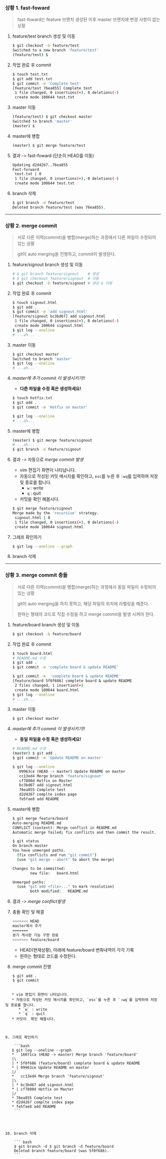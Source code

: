 ### 상황 1. fast-foward

> fast-foward는 feature 브랜치 생성된 이후 master 브랜치에 변경 사항이 없는 상황

1. feature/test branch 생성 및 이동

   ```bash
   $ git checkout -b feature/test
   Switched to a new branch 'feature/test'
   (feature/test) $
   ```

   

2. 작업 완료 후 commit

   ```bash
   $ touch test.txt
   $ git add test.txt
   $ git commit -m 'Complete test'
   [feature/test 76ea855] Complete test
    1 file changed, 0 insertions(+), 0 deletions(-)
    create mode 100644 test.txt
   ```
   
   


3. master 이동

   ```bash
   (feature/test) $ git checkout master
   Switched to branch 'master'
   (master) $
   ```
   
   


4. master에 병합

   ```bash
   (master) $ git merge feature/test
   ```
   
   


5. 결과 -> fast-foward (단순히 HEAD를 이동)

   ```bash
   Updating d2d4267..76ea855
   Fast-forward
    test.txt | 0
    1 file changed, 0 insertions(+), 0 deletions(-)
    create mode 100644 test.txt
   ```

   

6. branch 삭제

   ```bash
   $ git branch -d feature/test
   Deleted branch feature/test (was 76ea855).
   ```
   
   
   
   

---

### 상황 2. merge commit

> 서로 다른 이력(commit)을 병합(merge)하는 과정에서 다른 파일이 수정되어 있는 상황
>
> git이 auto merging을 진행하고, commit이 발생된다.

1. feature/signout branch 생성 및 이동

   ```bash
   # $ git branch feature/signout 	 # 생성
   # $ git checkout feature/signout	 # 이동
   $ git checkout -b feature/signout # 생성 & 이동
   ```

   

2. 작업 완료 후 commit

   ```bash
   $ touch signout.html
   $ git add .
   $ git commit -m 'add signout.html'
   [feature/signout bc3bd67] add signout.html
    1 file changed, 0 insertions(+), 0 deletions(-)
    create mode 100644 signout.html
   $ git log --oneline
   # ...ah...
   ```

   

3. master 이동

   ``` bash
   $ git checkout master
   Switched to branch 'master'
   $ git log --oneline
   # ...ah...
   ```

   

4. *master에 추가 commit 이 발생시키기!!*

   * **다른 파일을 수정 혹은 생성하세요!**

   ```bash
   $ touch hotfix.txt
   $ git add .
   $ git commit -m 'Hotfix on master'
   ```

   ```bash
   $ git log --oneline
   # ...ah...
   ```

   

5. master에 병합

   ```bash
   (master) $ git merge feature/signout
   # ...ah...
   $ git branch -d feature/signout
   ```

   

6. 결과 -> 자동으로 *merge commit 발생*

   * vim 편집기 화면이 나타납니다.
   * 자동으로 작성된 커밋 메시지를 확인하고, `esc`를 누른 후 `:wq`를 입력하여 저장 및 종료를 합니다.
      * `w` : write
      * `q` : quit
   * 커밋을  확인 해봅시다.

   ```bash
   $ git merge feature/signout
   Merge made by the 'recursive' strategy.
    signout.html | 0
    1 file changed, 0 insertions(+), 0 deletions(-)
    create mode 100644 signout.html
   ```

   

7. 그래프 확인하기

   ```bash
   $ git log --oneline --graph
   ```

   

8. branch 삭제

   

---

### 상황 3. merge commit 충돌

> 서로 다른 이력(commit)을 병합(merge)하는 과정에서 동일 파일이 수정되어 있는 상황
>
> git이 auto merging을 하지 못하고, 해당 파일의 위치에 라벨링을 해준다.
>
> 원하는 형태의 코드로 직접 수정을 하고 merge commit을 발생 시켜야 한다.

1. feature/board branch 생성 및 이동

   ```bash
   $ git checkout -b feature/board
   ```

   

2. 작업 완료 후 commit

   ```bash
   $ touch board.html
   # README.md 수정
   $ git add .
   $ git commit -m 'complete board & update README'
   ```
   
   ```bash
   $ git commit -m  'complete board & update README'
   [feature/board 5f0f686] complete board & update README
    2 files changed, 1 insertion(+)
    create mode 100644 board.html
   $ git log --oneline
   # ...ah...
   ```
   
   


3. master 이동

   ```bash
   $ git checkout master
   ```
   
   


4. *master에 추가 commit 이 발생시키기!!*

   * **동일 파일을 수정 혹은 생성하세요!**
   
   ```bash
   # README.md 수정
   (master) $ git add .
   $ git commit -m 'Update REAEME on master'
   ```
   
   ```bash
   $ git log --oneline
      09963ce (HEAD -> master) Update README on master
      cc13ed4 Merge branch 'feature/signout'
      cf7800d Hotfix on Master
      bc3bd67 add signout.html
      76ea855 Complete test
      d2d4267 complte index page
      fe5fae8 add README
   ```
   
   
5. master에 병합

   ```bash
   $ git merge feature/board
   Auto-merging README.md
   CONFLICT (content): Merge conflict in README.md
   Automatic merge failed; fix conflicts and then commit the result.
   ```
   
   ```bash
   $ git status
   On branch master
   You have unmerged paths.
     (fix conflicts and run "git commit")
     (use "git merge --abort" to abort the merge)
   
   Changes to be committed:
           new file:   board.html
   
   Unmerged paths:
     (use "git add <file>..." to mark resolution)
           both modified:   README.md
   ```
   
   


6. 결과 -> *merge conflict발생*





7. 충돌 확인 및 해결

   ```bash
   <<<<<<< HEAD
   master에서 추가
   =======
   분기 게시판 기능 구현 완료
   >>>>>>> feature/board
   ```
   
   * HEAD(현재상황), 아래에 feature/board 변화내역이 각각 기록
   * 원하는 형태로 코드를 수정한다.




8. merge commit 진행

    ```bash
    $ git add .
    $ git commit
```
   
   * vim 편집기 화면이 나타납니다.
   * 자동으로 작성된 커밋 메시지를 확인하고, `esc`를 누른 후 `:wq`를 입력하여 저장 및 종료를 합니다.
      * `w` : write
      * `q` : quit
   * 커밋이  확인 해봅시다.
   
   
   
9. 그래프 확인하기

    ```bash
   $ git log --oneline --graph
   *   16071ca (HEAD -> master) Merge branch 'feature/board'
   |\
   | * 5f0f686 (feature/board) complete board & update README
   * | 09963ce Update README on master
   |/
   *   cc13ed4 Merge branch 'feature/signout'
   |\
   | * bc3bd67 add signout.html
   * | cf7800d Hotfix on Master
   |/
   * 76ea855 Complete test
   * d2d4267 complte index page
   * fe5fae8 add README
    ```
   
   


10. branch 삭제

    ``` bash
    $ git branch -d $ git branch -d feature/board
    Deleted branch feature/board (was 5f0f686).
    ```
    
    
